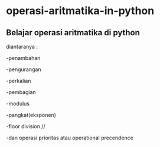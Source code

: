 # operasi-aritmatika-in-python
<h2>Belajar operasi aritmatika di python</h2>
<p>
  diantaranya : 
  <p>-penambahan 
  <p>-pengurangan 
  <p>-perkalian 
  <p>-pembagian 
  <p>-modulus 
  <p>-pangkat(eksponen)
  <p>-floor division //
  <p>-dan operasi prioritas atau operational precendence
</p>
